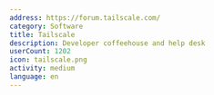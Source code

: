 ```yaml
---
address: https://forum.tailscale.com/
category: Software
title: Tailscale
description: Developer coffeehouse and help desk
userCount: 1202
icon: tailscale.png
activity: medium
language: en
---
```

